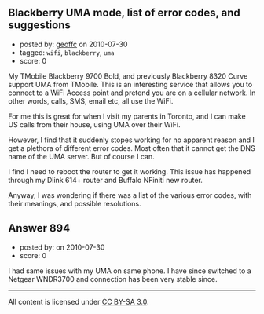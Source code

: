 ## Blackberry UMA mode, list of error codes, and suggestions

- posted by: [geoffc](https://stackexchange.com/users/-1/13-geoffc) on 2010-07-30
- tagged: `wifi`, `blackberry`, `uma`
- score: 0

<p>My TMobile Blackberry 9700 Bold, and previously Blackberry 8320 Curve support UMA from TMobile.  This is an interesting service that allows you to connect to a WiFi Access point and pretend you are on a cellular network.  In other words, calls, SMS, email etc, all use the WiFi.  </p>

<p>For me this is great for when I visit my parents in Toronto, and I can make US calls from their house, using UMA over their WiFi.</p>

<p>However, I find that it suddenly stopes working for no apparent reason and I get a plethora of different error codes.  Most often that it cannot get the DNS name of the UMA server.  But of course I can.  </p>

<p>I find I need to reboot the router to get it working.  This issue has happened through my Dlink 614+ router and Buffalo NFiniti new router.  </p>

<p>Anyway, I was wondering if there was a list of the various error codes, with their meanings, and possible resolutions. </p>



## Answer 894

- posted by: [](https://stackexchange.com/users/-1/522-user522) on 2010-07-30
- score: 0

<p>I had same issues with my UMA on same phone. I have since switched to a Netgear WNDR3700 and connection has been very stable since.</p>




---

All content is licensed under [CC BY-SA 3.0](https://creativecommons.org/licenses/by-sa/3.0/).
